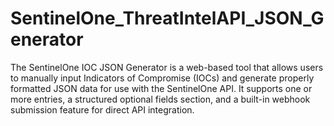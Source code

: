 # SentinelOne_ThreatIntelAPI_JSON_Generator
The SentinelOne IOC JSON Generator is a web-based tool that allows users to manually input Indicators of Compromise (IOCs) and generate properly formatted JSON data for use with the SentinelOne API. It supports one or more entries, a structured optional fields section, and a built-in webhook submission feature for direct API integration.
